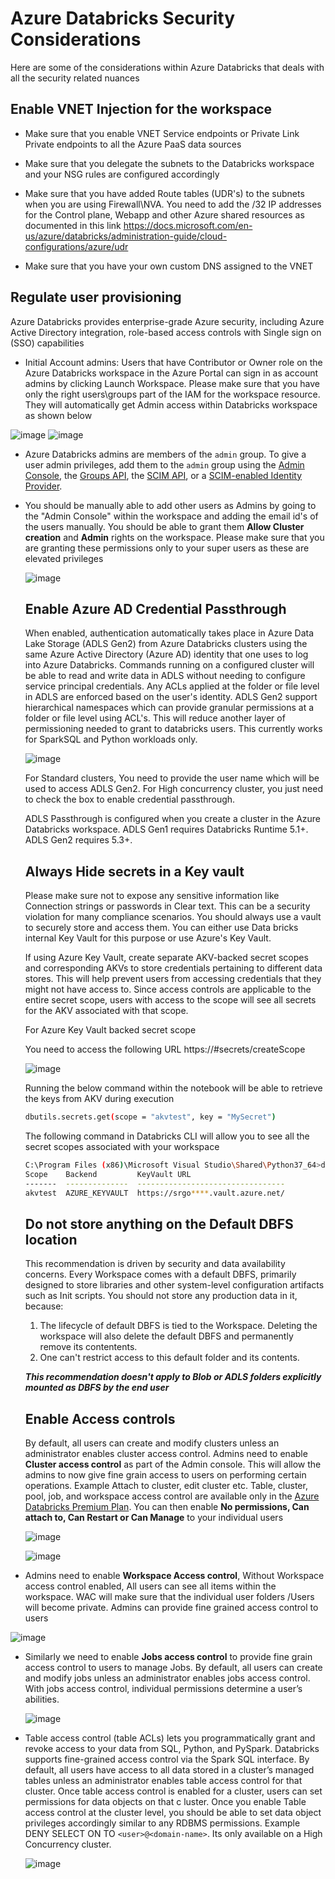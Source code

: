 #  Azure Databricks Security Considerations

Here are some of the considerations within Azure Databricks that deals with all the security related nuances

## **Enable VNET Injection for the workspace**

- Make sure that you enable VNET Service endpoints or Private Link Private endpoints to all the Azure PaaS data sources

- Make sure that you delegate the subnets to the Databricks workspace and your NSG rules are configured accordingly

- Make sure that you have added Route tables (UDR's) to the subnets when you are using Firewall\NVA. You need to add the /32 IP addresses for the Control plane, Webapp and other Azure shared resources as documented in this link https://docs.microsoft.com/en-us/azure/databricks/administration-guide/cloud-configurations/azure/udr

- Make sure that you have your own custom DNS assigned to the VNET

  

## **Regulate user provisioning**

Azure Databricks provides enterprise-grade Azure security, including Azure Active Directory integration, role-based access controls with Single sign on (SSO) capabilities

- Initial Account admins: Users that have Contributor or Owner role on the Azure Databricks workspace in the Azure Portal can sign in as account admins by clicking Launch Workspace. Please make sure that you have only the right users\groups part of the IAM for the workspace resource. They will automatically get Admin access within Databricks workspace as shown below

![image](https://user-images.githubusercontent.com/22504173/92905619-cc641380-f3f1-11ea-9e4c-097bc95c414e.png)
![image](https://user-images.githubusercontent.com/22504173/92905628-d0903100-f3f1-11ea-82b7-8e4e42114d8d.png)

- Azure Databricks admins are members of the `admin` group. To give a user admin privileges, add them to the `admin` group using the [Admin Console](https://docs.microsoft.com/en-us/azure/databricks/administration-guide/admin-console), the [Groups API](https://docs.microsoft.com/en-us/azure/databricks/dev-tools/api/latest/groups), the [SCIM API](https://docs.microsoft.com/en-us/azure/databricks/dev-tools/api/latest/scim/), or a [SCIM-enabled Identity Provider](https://docs.microsoft.com/en-us/azure/databricks/administration-guide/users-groups/scim/).

- You should be manually able to add other users as Admins by going to the "Admin Console" within the workspace and adding the email id's of the users manually. You should be able to grant them **Allow Cluster creation** and **Admin** rights on the workspace. Please make sure that you are granting these permissions only to your super users as these are elevated privileges

  ![image](https://user-images.githubusercontent.com/22504173/92907414-4c3ead80-f3f3-11ea-86f0-e99cce3fb572.png)

  

  

  ## Enable Azure AD Credential Passthrough

  When enabled, authentication automatically takes place in Azure Data Lake Storage (ADLS Gen2) from Azure Databricks clusters using the same Azure Active Directory (Azure AD) identity that one uses to log into Azure Databricks. Commands running on a configured cluster will be able to read and write data in ADLS without needing to configure service principal credentials. Any ACLs applied at the folder or file level in ADLS are enforced based on the user's identity. ADLS Gen2 support hierarchical namespaces which can provide granular permissions at a folder or file level using ACL's. This will reduce another layer of permissioning needed to grant to databricks users. This currently works for SparkSQL and Python workloads only.

  ![image](https://user-images.githubusercontent.com/22504173/92925511-98e0b380-f408-11ea-9711-6fba5b78c805.png)

  For Standard clusters, You need to provide the user name which will be used to access ADLS Gen2. For High concurrency cluster, you just need to check the box to enable credential passthrough. 

  ADLS Passthrough is configured when you create a cluster in the Azure Databricks workspace. ADLS Gen1 requires Databricks Runtime 5.1+. ADLS Gen2 requires 5.3+.

  

  ## Always Hide secrets in a Key vault

  Please make sure not to expose any sensitive information like Connection strings or passwords in Clear text. This can be a security violation for many compliance scenarios. You should always use a vault to securely store and access them. You can either use Data bricks internal Key Vault for this purpose or use Azure's Key Vault.

  If using Azure Key Vault, create separate AKV-backed secret scopes and corresponding AKVs to store credentials pertaining to different data stores. This will help prevent users from accessing credentials that they might not have access to. Since access controls are applicable to the entire secret scope, users with access to the scope will see all secrets for the AKV associated with that scope.

  For Azure Key Vault backed secret scope

  You need to access the following URL  https://<databricks workspace URL>#secrets/createScope

  ![image](https://user-images.githubusercontent.com/22504173/92942989-33002600-f420-11ea-8131-13d568efb3de.png)

  

  Running the below command within the notebook will be able to retrieve the keys from AKV during execution

  ```bash
  dbutils.secrets.get(scope = "akvtest", key = "MySecret")
  ```

  The following command in Databricks CLI will allow you to see all the secret scopes associated with your workspace

  ```bash
  C:\Program Files (x86)\Microsoft Visual Studio\Shared\Python37_64>databricks secrets list-scopes
  Scope    Backend         KeyVault URL
  -------  --------------  ---------------------------------
  akvtest  AZURE_KEYVAULT  https://srgo****.vault.azure.net/
  ```

  

  

  ## Do not store anything on the Default DBFS location

  This recommendation is driven by security and data availability concerns. Every Workspace comes with a default DBFS, primarily designed to store libraries and other system-level configuration artifacts such as Init scripts. You should not store any production data in it, because:

  1. The lifecycle of default DBFS is tied to the Workspace. Deleting the workspace will also delete the default DBFS and permanently remove its contentents.
  2. One can't restrict access to this default folder and its contents.

  ***This recommendation doesn't apply to Blob or ADLS folders explicitly mounted as DBFS by the end user***

  

  ## **Enable Access controls**

  By default, all users can create and modify clusters unless an administrator enables cluster access control. Admins need to enable **Cluster access control** as part of the Admin console. This will allow the admins to now give fine grain access to users on performing certain operations. Example Attach to cluster, edit cluster etc. Table, cluster, pool, job, and workspace access control are available only in the [Azure Databricks Premium Plan](https://databricks.com/product/azure-pricing). You can then enable **No permissions, Can attach to, Can Restart or Can Manage** to your individual users

  ![image](https://user-images.githubusercontent.com/22504173/92912811-2a93f500-f3f8-11ea-9af2-1ca84dbb32fe.png)


  ![image](https://user-images.githubusercontent.com/22504173/92914411-9b87dc80-f3f9-11ea-803b-fdbea72a4b54.png)

- Admins need to enable **Workspace Access control**, Without Workspace access control enabled, All users can see all items within the workspace. WAC will make sure that the individual user folders /Users will become private. Admins can provide fine grained access control to users 


![image](https://user-images.githubusercontent.com/22504173/92913462-c4f43880-f3f8-11ea-9e97-eafd073fe456.png)



- Similarly we need to enable **Jobs access control** to provide fine grain access control to users to manage Jobs. By default, all users can create and modify jobs unless an administrator enables jobs access control. With jobs access control, individual permissions determine a user’s abilities.

  ![image](https://user-images.githubusercontent.com/22504173/92915285-69c34580-f3fa-11ea-9991-f97fd64aaf7c.png)

- Table access control (table ACLs) lets you programmatically grant and revoke access to your data from SQL, Python, and PySpark. Databricks supports fine-grained access control via the Spark SQL interface. By default, all users have access to all data stored in a cluster’s managed tables unless an administrator enables table access control for that cluster. Once table access control is enabled for a cluster, users can set permissions for data objects on that c luster. Once you enable Table access control at the cluster level, you should be able to set data object privileges accordingly similar to any RDBMS permissions. Example DENY SELECT ON <table-name> TO `<user>@<domain-name>`. Its only available on a High Concurrency cluster.

  ![image](https://user-images.githubusercontent.com/22504173/92916985-09cd9e80-f3fc-11ea-92e2-a80a7976505d.png)



